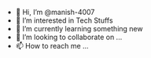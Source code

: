 - 👋 Hi, I’m @manish-4007
- 👀 I’m interested in Tech Stuffs
- 🌱 I’m currently learning something new
- 💞️ I’m looking to collaborate on ...
- 📫 How to reach me ...

<!---
manish-4007/manish-4007 is a ✨ special ✨ repository because its `README.md` (this file) appears on your GitHub profile.
You can click the Preview link to take a look at your changes.
--->
